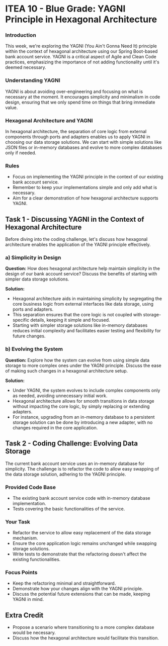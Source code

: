 # ITEA 10 - Blue Grade: YAGNI Principle in Hexagonal Architecture

### Introduction

This week, we're exploring the YAGNI (You Ain't Gonna Need It) principle within the context of hexagonal architecture using our Spring Boot-based bank account service. YAGNI is a critical aspect of Agile and Clean Code practices, emphasizing the importance of not adding functionality until it's deemed necessary.

### Understanding YAGNI

YAGNI is about avoiding over-engineering and focusing on what is necessary at the moment. It encourages simplicity and minimalism in code design, ensuring that we only spend time on things that bring immediate value.

### Hexagonal Architecture and YAGNI

In hexagonal architecture, the separation of core logic from external components through ports and adapters enables us to apply YAGNI in choosing our data storage solutions. We can start with simple solutions like JSON files or in-memory databases and evolve to more complex databases only if needed.

### Rules

- Focus on implementing the YAGNI principle in the context of our existing bank account service.
- Remember to keep your implementations simple and only add what is necessary.
- Aim for a clear demonstration of how hexagonal architecture supports YAGNI.

## Task 1 - Discussing YAGNI in the Context of Hexagonal Architecture

Before diving into the coding challenge, let's discuss how hexagonal architecture enables the application of the YAGNI principle effectively.

### a) **Simplicity in Design**<br/>

**Question:** How does hexagonal architecture help maintain simplicity in the design of our bank account service? Discuss the benefits of starting with simpler data storage solutions.

**Solution:**

- Hexagonal architecture aids in maintaining simplicity by segregating the core business logic from external interfaces like data storage, using ports and adapters.
- This separation ensures that the core logic is not coupled with storage-specific details, keeping it simple and focused.
- Starting with simpler storage solutions like in-memory databases reduces initial complexity and facilitates easier testing and flexibility for future changes.

### b) **Evolving the System**<br/>

**Question:** Explore how the system can evolve from using simple data storage to more complex ones under the YAGNI principle. Discuss the ease of making such changes in a hexagonal architecture setup.

**Solution:**

- Under YAGNI, the system evolves to include complex components only as needed, avoiding unnecessary initial work.
- Hexagonal architecture allows for smooth transitions in data storage without impacting the core logic, by simply replacing or extending adapters.
- For instance, upgrading from an in-memory database to a persistent storage solution can be done by introducing a new adapter, with no changes required in the core application.

## Task 2 - Coding Challenge: Evolving Data Storage

The current bank account service uses an in-memory database for simplicity. The challenge is to refactor the code to allow easy swapping of the data storage solution, adhering to the YAGNI principle.

### Provided Code Base

- The existing bank account service code with in-memory database implementation.
- Tests covering the basic functionalities of the service.

### Your Task

- Refactor the service to allow easy replacement of the data storage mechanism.
- Ensure the core application logic remains unchanged while swapping storage solutions.
- Write tests to demonstrate that the refactoring doesn't affect the existing functionalities.

### Focus Points

- Keep the refactoring minimal and straightforward.
- Demonstrate how your changes align with the YAGNI principle.
- Discuss the potential future extensions that can be made, keeping YAGNI in mind.

## Extra Credit

- Propose a scenario where transitioning to a more complex database would be necessary.
- Discuss how the hexagonal architecture would facilitate this transition.
